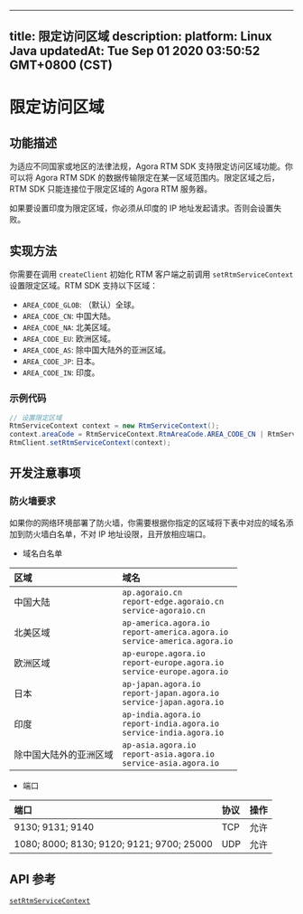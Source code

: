 
---
title: 限定访问区域
description: 
platform: Linux Java
updatedAt: Tue Sep 01 2020 03:50:52 GMT+0800 (CST)
---
# 限定访问区域
## 功能描述

为适应不同国家或地区的法律法规，Agora RTM SDK 支持限定访问区域功能。你可以将 Agora RTM SDK 的数据传输限定在某一区域范围内。限定区域之后，RTM SDK 只能连接位于限定区域的 Agora RTM 服务器。

<div class="alert note">如果要设置印度为限定区域，你必须从印度的 IP 地址发起请求。否则会设置失败。</div>

## 实现方法

你需要在调用 `createClient` 初始化 RTM 客户端之前调用 `setRtmServiceContext` 设置限定区域。RTM SDK 支持以下区域：

- `AREA_CODE_GLOB`: （默认）全球。
- `AREA_CODE_CN`: 中国大陆。
- `AREA_CODE_NA`: 北美区域。
- `AREA_CODE_EU`: 欧洲区域。
- `AREA_CODE_AS`: 除中国大陆外的亚洲区域。
- `AREA_CODE_JP`: 日本。
- `AREA_CODE_IN`: 印度。

### 示例代码


```java
// 设置限定区域
RtmServiceContext context = new RtmServiceContext();
context.areaCode = RtmServiceContext.RtmAreaCode.AREA_CODE_CN | RtmServiceContext.RtmAreaCode.AREA_CODE_NA;
RtmClient.setRtmServiceContext(context);
```


##  开发注意事项

### 防火墙要求

如果你的网络环境部署了防火墙，你需要根据你指定的区域将下表中对应的域名添加到防火墙白名单，不对 IP 地址设限，且开放相应端口。

- 域名白名单

| 区域                   | 域名                                                         |
| :--------------------- | :----------------------------------------------------------- |
| 中国大陆               | `ap.agoraio.cn` <br> `report-edge.agoraio.cn` <br> `service-agoraio.cn` |
| 北美区域               | `ap-america.agora.io`  <br> `report-america.agora.io` <br> `service-america.agora.io` |
| 欧洲区域               | `ap-europe.agora.io` <br> `report-europe.agora.io` <br> `service-europe.agora.io` |
| 日本                   | `ap-japan.agora.io` <br> `report-japan.agora.io` <br> `service-japan.agora.io` |
| 印度                   | `ap-india.agora.io` <br> `report-india.agora.io` <br> `service-india.agora.io` |
| 除中国大陆外的亚洲区域 | `ap-asia.agora.io`  <br> `report-asia.agora.io` <br> `service-asia.agora.io` |

- 端口

| 端口              | 协议 | 操作 |
| :---------------- | :--- | :--- |
| 9130; 9131; 9140  | TCP  | 允许 |
| 1080; 8000; 8130;  9120; 9121; 9700; 25000 | UDP  | 允许 |

## API 参考

[`setRtmServiceContext`](https://docs.agora.io/cn/Video/API%20Reference/RTM_java_linux/classio_1_1agora_1_1rtm_1_1_rtm_client.html#a60f0dae72834f3d300bd7e5abb3fdcc7)
